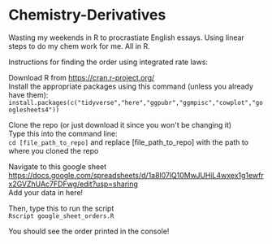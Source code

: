 # Chemistry-Derivatives
Wasting my weekends in R to procrastiate English essays. 
Using linear steps to do my chem work for me. 
All in R.

Instructions for finding the order using integrated rate laws:

Download R from https://cran.r-project.org/ <br>
Install the appropriate packages using this command (unless you already have them): <br>
`install.packages(c("tidyverse","here","ggpubr","ggmpisc","cowplot","googlesheets4"))` <br>

Clone the repo (or just download it since you won't be changing it) <br>
Type this into the command line: <br>
`cd [file_path_to_repo]` and replace [file_path_to_repo] with the path to where you cloned the repo <br>

Navigate to this google sheet https://docs.google.com/spreadsheets/d/1a8l07lQ10MwJUHiL4wxex1g1ewfrx2GVZhUAc7FDFwg/edit?usp=sharing <br>
Add your data in here!

Then, type this to run the script <br>
`Rscript google_sheet_orders.R` 

You should see the order printed in the console!
